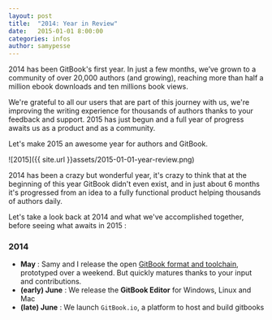 ```yaml
---
layout: post
title:  "2014: Year in Review"
date:   2015-01-01 8:00:00
categories: infos
author: samypesse
---
```


2014 has been GitBook's first year. In just a few months, we’ve grown to a community of over 20,000 authors (and growing), reaching more than half a million ebook downloads and ten millions book views.

We're grateful to all our users that are part of this journey with us, we're improving the writing experience for thousands of authors thanks to your feedback and support. 2015 has just begun and a full year of progress awaits us as a product and as a community.

Let's make 2015 an awesome year for authors and GitBook.

<!-- more -->

![2015]({{ site.url }}assets/2015-01-01-year-review.png)

2014 has been a crazy but wonderful year, it's crazy to think that at the beginning of this year GitBook didn't even exist, and in just about 6 months it's progressed from an idea to a fully functional product helping thousands of authors daily.

Let's take a look back at 2014 and what we've accomplished together, before seeing what awaits in 2015 :

### 2014
* **May** : Samy and I release the open [GitBook format and toolchain](https://github.com/GitbookIO/gitbook), prototyped over a weekend. But quickly matures thanks to your input and contributions.
* **(early) June** : We release the **GitBook Editor** for Windows, Linux and Mac
* **(late)  June** : We launch `GitBook.io`, a platform to host and build gitbooks
